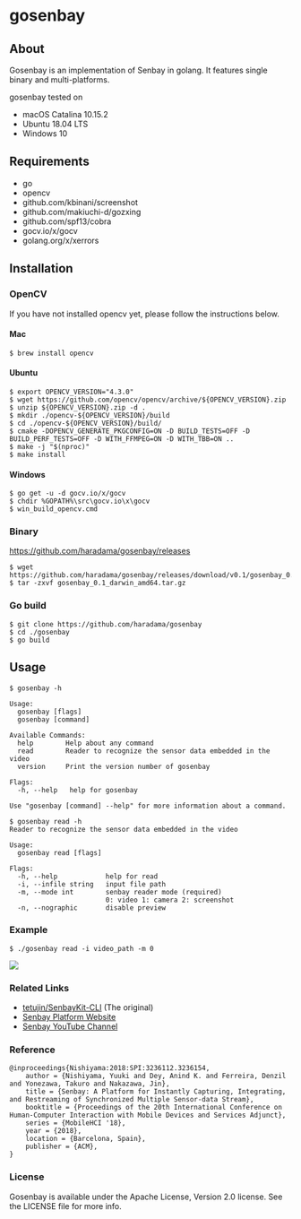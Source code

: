 # gosenbay

## About
Gosenbay is an implementation of Senbay in golang. It features single binary and multi-platforms.

gosenbay tested on
- macOS Catalina 10.15.2
- Ubuntu 18.04 LTS
- Windows 10

## Requirements
- go
- opencv
- github.com/kbinani/screenshot
- github.com/makiuchi-d/gozxing
- github.com/spf13/cobra
- gocv.io/x/gocv
- golang.org/x/xerrors

## Installation

### OpenCV
If you have not installed opencv yet, please follow the instructions below.

#### Mac
```
$ brew install opencv
```

#### Ubuntu
```
$ export OPENCV_VERSION="4.3.0"
$ wget https://github.com/opencv/opencv/archive/${OPENCV_VERSION}.zip
$ unzip ${OPENCV_VERSION}.zip -d .
$ mkdir ./opencv-${OPENCV_VERSION}/build
$ cd ./opencv-${OPENCV_VERSION}/build/
$ cmake -DOPENCV_GENERATE_PKGCONFIG=ON -D BUILD_TESTS=OFF -D BUILD_PERF_TESTS=OFF -D WITH_FFMPEG=ON -D WITH_TBB=ON ..
$ make -j "$(nproc)"
$ make install
```

#### Windows
```
$ go get -u -d gocv.io/x/gocv
$ chdir %GOPATH%\src\gocv.io\x\gocv
$ win_build_opencv.cmd
```

### Binary

https://github.com/haradama/gosenbay/releases

```
$ wget https://github.com/haradama/gosenbay/releases/download/v0.1/gosenbay_0.1_darwin_amd64.tar.gz
$ tar -zxvf gosenbay_0.1_darwin_amd64.tar.gz
```

### Go build
```
$ git clone https://github.com/haradama/gosenbay
$ cd ./gosenbay
$ go build
```

## Usage
```
$ gosenbay -h

Usage:
  gosenbay [flags]
  gosenbay [command]

Available Commands:
  help        Help about any command
  read        Reader to recognize the sensor data embedded in the video
  version     Print the version number of gosenbay

Flags:
  -h, --help   help for gosenbay

Use "gosenbay [command] --help" for more information about a command.
```

```
$ gosenbay read -h
Reader to recognize the sensor data embedded in the video

Usage:
  gosenbay read [flags]

Flags:
  -h, --help            help for read
  -i, --infile string   input file path
  -m, --mode int        senbay reader mode (required)
                        0: video 1: camera 2: screenshot
  -n, --nographic       disable preview
```

### Example
```
$ ./gosenbay read -i video_path -m 0
```

![](./assets/demo.gif)

### Related Links
- [tetujin/SenbayKit-CLI](https://github.com/tetujin/SenbayKit-CLI) (The original)
- [Senbay Platform Website](http://www.senbay.info)
- [Senbay YouTube Channel](https://www.youtube.com/channel/UCbnQUEc3KpE1M9auxwMh2dA/videos)

### Reference

```
@inproceedings{Nishiyama:2018:SPI:3236112.3236154,
    author = {Nishiyama, Yuuki and Dey, Anind K. and Ferreira, Denzil and Yonezawa, Takuro and Nakazawa, Jin},
    title = {Senbay: A Platform for Instantly Capturing, Integrating, and Restreaming of Synchronized Multiple Sensor-data Stream},
    booktitle = {Proceedings of the 20th International Conference on Human-Computer Interaction with Mobile Devices and Services Adjunct},
    series = {MobileHCI '18},
    year = {2018},
    location = {Barcelona, Spain},
    publisher = {ACM},
} 
```

### License
Gosenbay is available under the Apache License, Version 2.0 license. See the LICENSE file for more info.